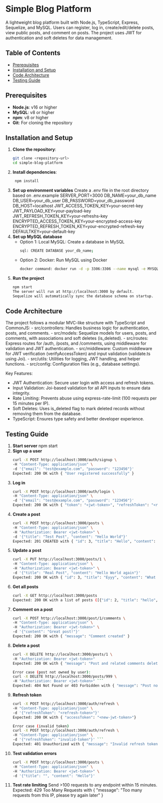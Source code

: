# Simple Blog Platform

A lightweight blog platform built with Node.js, TypeScript, Express, Sequelize, and MySQL. 
Users can register, log in, create/edit/delete posts, view public posts, and comment on posts. 
The project uses JWT for authentication and soft deletes for data management.

## Table of Contents
- [Prerequisites](#prerequisites)
- [Installation and Setup](#installation-and-setup)
- [Code Architecture](#code-architecture)
- [Testing Guide](#testing-guide)

## Prerequisites
- **Node.js**: v16 or higher
- **MySQL**: v8 or higher
- **npm**: v8 or higher
- **Git**: For cloning the repository

## Installation and Setup
1. **Clone the repository**:
   ```bash
   git clone <repository-url>
   cd simple-blog-platform
2. **Install dependencies**:
   ```bash
    npm install
3. **Set up environment variables**
    Create a .env file in the root directory based on .env.example
    SERVER_PORT=3000
    DB_NAME=your_db_name
    DB_USER=your_db_user
    DB_PASSWORD=your_db_password
    DB_HOST=localhost
    JWT_ACCESS_TOKEN_KEY=your-secret-key
    JWT_PAYLOAD_KEY=your-payload-key
    JWT_REFRESH_TOKEN_KEY=your-refreshs-key
    ENCRYPTED_ACCESS_TOKEN_KEY=your-encrypted-access-key
    ENCRYPTED_REFRESH_TOKEN_KEY=your-encrypted-refresh-key
    DEFAULTKEY=your-default-key
4. **Set up MySQL database**
    - Option 1: Local MySQL: Create a database in MySQL
        ```bash
        sql: CREATE DATABASE your_db_name;
    - Option 2: Docker: Run MySQL using Docker
        ```bash
        docker command: docker run -d -p 3306:3306 --name mysql -e MYSQL_ROOT_PASSWORD=your_db_password -e MYSQL_DATABASE=your_db_name mysql:8
5. **Run the project**
    ```bash 
    npm start
    The server will run at http://localhost:3000 by default.
    Sequelize will automatically sync the database schema on startup.

## Code Architecture
The project follows a modular MVC-like structure with TypeScript and CommonJS:
    - src/controllers: Handles business logic for authentication, posts, and comments.
    - src/models: Sequelize models for users, posts, and comments, with associations and soft deletes (is_deleted).
    - src/routes: Express routes for /auth, /posts, and /comments, using middleware for validation and JWT authentication.
    - src/middleware: Custom middleware for JWT verification (verifyAccessToken) and input validation (validate.ts using Joi).
    - src/utils: Utilities for logging, JWT handling, and helper functions.
    - src/config: Configuration files (e.g., database settings).

Key Features:
- JWT Authentication: Secure user login with access and refresh tokens.
- Input Validation: Joi-based validation for all API inputs to ensure data integrity.
- Rate Limiting: Prevents abuse using express-rate-limit (100 requests per 15 minutes per IP).
- Soft Deletes: Uses is_deleted flag to mark deleted records without removing them from the database.
- TypeScript: Ensures type safety and better developer experience.

## Testing Guide
1. **Start server**
    npm start
2. **Sign up a user**
    ```bash
    curl -X POST http://localhost:3000/auth/signup \
    -H "Content-Type: application/json" \
    -d '{"email": "test@example.com", "password": "123456"}'
    Expected: 200 OK with { "User registered successfully" }
3. **Log in**
    ```bash
    curl -X POST http://localhost:3000/auth/login \
    -H "Content-Type: application/json" \
    -d '{"email": "test@example.com", "password": "123456"}'
    Expected: 200 OK with { "token": "<jwt-token>", "refreshToken": "<refresh-token>" }
4. **Create a post**
    ```bash
    curl -X POST http://localhost:3000/posts \
    -H "Content-Type: application/json" \
    -H "Authorization: Bearer <jwt-token>" \
    -d '{"title": "Test Post", "content": "Hello World"}'
    Expected: 201 CREATED with { "id": 3, "title": "Hello", "content": "World", "user_id": 1 }.
5. **Update a post**
    ```bash
    curl -X PUT http://localhost:3000/posts/1 \
    -H "Content-Type: application/json" \
    -H "Authorization: Bearer <jwt-token>" \
    -d '{"title": "Real Post", "content": "Hello World again"}'
    Expected: 200 OK with { "id": 3, "title": "Eyyy", "content": "What do you do in your free time?", "user_id": 1 }
6. **Get all posts**
    ```bash
    curl -X GET http://localhost:3000/posts
    Expected: 200 OK with a list of posts ([{"id": 2, "title": "hello", "content": "Hello world", "user_id": 1, "email": "abc@gmail.com"}, {...}])
7. **Comment on a post**
    ```bash
    curl -X POST http://localhost:3000/post/1/comments \
    -H "Content-Type: application/json" \
    -H "Authorization: Bearer <jwt-token>" \
    -d '{"content": "Great post!"}'
    Expected: 200 OK with { "message": "Comment created" }
8. **Delete a post**
    ```bash
    curl -X DELETE http://localhost:3000/posts/1 \
    -H "Authorization: Bearer <jwt-token>"
    Expected: 200 OK with { "message": "Post and related comments deleted" }

    Error case (post not owned by user):
    curl -X DELETE http://localhost:3000/posts/999 \
    -H "Authorization: Bearer <jwt-token>" ```
    Expected: 404 Not Found or 403 Forbidden with { "message": "Post not found" } or { "message": "Forbidden: You can only delete your own posts" }
9. **Refresh token**
    ```bash
    curl -X POST http://localhost:3000/auth/refresh \
    -H "Content-Type: application/json" \
    -d '{"refreshToken": "<refresh-token>"}'
    Expected: 200 OK with { "accessToken": "<new-jwt-token>"}

    Error case (invalid token)
    curl -X POST http://localhost:3000/auth/refresh \
    -H "Content-Type: application/json" \
    -d '{"refreshToken": "invalid-token"}' ```
    Expected: 401 Unauthorized with { "message": "Invalid refresh token" }.
10. **Test validation errors**
    ```bash
    curl -X POST http://localhost:3000/posts \
    -H "Content-Type: application/json" \
    -H "Authorization: Bearer <jwt-token>" \
    -d '{"title": "", "content": "Hello"}'
11. **Test rate limiting**
    Send >100 requests to any endpoint within 15 minutes.
    Expected: 429 Too Many Requests with { "message": "Too many requests from this IP, please try again later" }